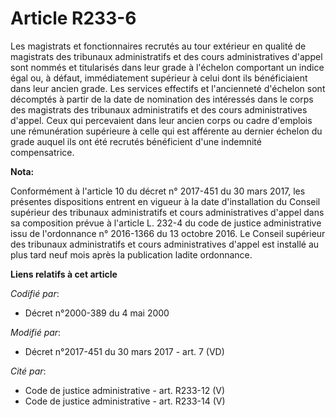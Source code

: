 # Article R233-6

Les magistrats et fonctionnaires recrutés au tour extérieur en qualité de magistrats des tribunaux administratifs et des
cours administratives d'appel sont nommés et titularisés dans leur grade à l'échelon comportant un indice égal ou, à défaut,
immédiatement supérieur à celui dont ils bénéficiaient dans leur ancien grade. Les services effectifs et l'ancienneté
d'échelon sont décomptés à partir de la date de nomination des intéressés dans le          corps des magistrats des tribunaux
administratifs et des cours administratives d'appel. Ceux qui percevaient dans leur ancien corps ou cadre d'emplois une
rémunération supérieure à celle qui est afférente au dernier échelon du grade auquel ils ont été recrutés bénéficient d'une
indemnité compensatrice.

**Nota:**

Conformément à l'article 10 du décret n° 2017-451 du 30 mars 2017, les présentes dispositions entrent en vigueur à la date
d'installation du Conseil supérieur des tribunaux administratifs et cours administratives d'appel dans sa composition prévue
à l'article L. 232-4 du code de justice administrative issu de l'ordonnance n° 2016-1366 du 13 octobre 2016. Le Conseil
supérieur des tribunaux administratifs et cours administratives d'appel est installé au plus tard neuf mois après la
publication ladite ordonnance.

**Liens relatifs à cet article**

_Codifié par_:

  - Décret n°2000-389 du 4 mai 2000

_Modifié par_:

  - Décret n°2017-451 du 30 mars 2017 - art. 7 (VD)

_Cité par_:

  - Code de justice administrative - art. R233-12 (V)
  - Code de justice administrative - art. R233-14 (V)
